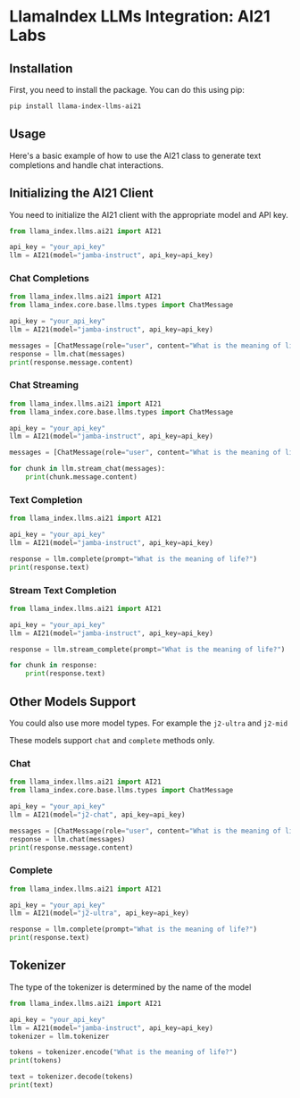 # LlamaIndex LLMs Integration: AI21 Labs

## Installation

First, you need to install the package. You can do this using pip:

```bash
pip install llama-index-llms-ai21
```

## Usage

Here's a basic example of how to use the AI21 class to generate text completions and handle chat interactions.

## Initializing the AI21 Client

You need to initialize the AI21 client with the appropriate model and API key.

```python
from llama_index.llms.ai21 import AI21

api_key = "your_api_key"
llm = AI21(model="jamba-instruct", api_key=api_key)
```

### Chat Completions

```python
from llama_index.llms.ai21 import AI21
from llama_index.core.base.llms.types import ChatMessage

api_key = "your_api_key"
llm = AI21(model="jamba-instruct", api_key=api_key)

messages = [ChatMessage(role="user", content="What is the meaning of life?")]
response = llm.chat(messages)
print(response.message.content)
```

### Chat Streaming

```python
from llama_index.llms.ai21 import AI21
from llama_index.core.base.llms.types import ChatMessage

api_key = "your_api_key"
llm = AI21(model="jamba-instruct", api_key=api_key)

messages = [ChatMessage(role="user", content="What is the meaning of life?")]

for chunk in llm.stream_chat(messages):
    print(chunk.message.content)
```

### Text Completion

```python
from llama_index.llms.ai21 import AI21

api_key = "your_api_key"
llm = AI21(model="jamba-instruct", api_key=api_key)

response = llm.complete(prompt="What is the meaning of life?")
print(response.text)
```

### Stream Text Completion

```python
from llama_index.llms.ai21 import AI21

api_key = "your_api_key"
llm = AI21(model="jamba-instruct", api_key=api_key)

response = llm.stream_complete(prompt="What is the meaning of life?")

for chunk in response:
    print(response.text)
```

## Other Models Support

You could also use more model types. For example the `j2-ultra` and `j2-mid`

These models support `chat` and `complete` methods only.

### Chat

```python
from llama_index.llms.ai21 import AI21
from llama_index.core.base.llms.types import ChatMessage

api_key = "your_api_key"
llm = AI21(model="j2-chat", api_key=api_key)

messages = [ChatMessage(role="user", content="What is the meaning of life?")]
response = llm.chat(messages)
print(response.message.content)
```

### Complete

```python
from llama_index.llms.ai21 import AI21

api_key = "your_api_key"
llm = AI21(model="j2-ultra", api_key=api_key)

response = llm.complete(prompt="What is the meaning of life?")
print(response.text)
```

## Tokenizer

The type of the tokenizer is determined by the name of the model

```python
from llama_index.llms.ai21 import AI21

api_key = "your_api_key"
llm = AI21(model="jamba-instruct", api_key=api_key)
tokenizer = llm.tokenizer

tokens = tokenizer.encode("What is the meaning of life?")
print(tokens)

text = tokenizer.decode(tokens)
print(text)
```
